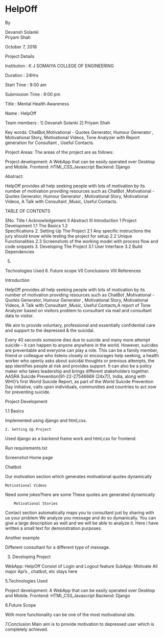 




<h1>HelpOff</h1>

By

Devansh Solanki <br>
Priyam Shah











October 7, 2018













Project Details

Institution : K J SOMAIYA COLLEGE OF ENGINEERING

Duration : 24Hrs

Start Time : 9:00 am

Submission Time : 9:00 pm

Title : Mental Health Awareness

Name : HelpOff

Team members : 1] Devansh Solanki
				2] Priyam Shah




Key words: ChatBot,Motivational - Quotes Generator, Humour Generator , Motivational Story, Motivational Videos, Tone Analyzer with Report generation for Consultant , Useful Contacts.



Project Areas:
The areas of the project are as follows:

Project development: A WebApp that can be easily operated over Desktop and Mobile.
Frontend: HTML,CSS,Javascript
Backend: Django

Abstract:

HelpOff provides all help seeking people with lots of motivation by its number of motivation providing resources such as ChatBot ,Motivational - Quotes Generator, Humour Generator , Motivational Story, Motivational Videos, A Talk with Consultant ,Music, Useful Contacts.



TABLE OF CONTENTS


SNo.
Title
I
Acknowledgement
II
Abstract
III
Introduction
1
Project  Development
1.1
The Basics
1.2            
Specifications
2.
Setting Up The Project
2.1
Any specific instructions the jury should know while testing the project for setup
2.2
Unique Functionalities 
2.3
Screenshots of the working model with process flow and code snippets
3.
Developing The Project
3.1
User Interface
3.2
Build Dependencies




5.
Technologies Used
6.
Future scope
VII
Conclusions
VIII
References




Introduction

HelpOff provides all help seeking people with lots of motivation by its number of motivation providing resources such as ChatBot ,Motivational - Quotes Generator, Humour Generator , Motivational Story, Motivational Videos, A Talk with Consultant ,Music, Useful Contacts,A report of Tone Analyzer based on visitors problem to consultant via mail and consultant data to visitor. 

We aim to provide voluntary, professional and essentially confidential care and support to the depressed & the suicidal.

Every 40 seconds someone dies due to suicide and many more attempt suicide – it can happen to anyone anywhere in the world. However, suicides are preventable and everyone can play a role. This can be a family member, friend or colleague who listens closely or encourages help seeking, a health worker who openly asks about suicidal thoughts or previous attempts, the app identifies people at risk and provides support. It can also be a policy maker who takes leadership and brings different stakeholders together. AASRA Suicide Prevention(91-22-27546669 (24x7)), India, along with WHO’s first World Suicide Report, as part of the World Suicide Prevention Day initiative, calls upon individuals, communities and countries to act now for preventing suicide.


Project Development

1.1 Basics

Implemented using django and html,css.

 	2. Setting Up Project

Used django as a backend frame work and html,css for frontend.

Run requirements.txt

Screenshot
Home page









Chatbot



Our motivation section which generates motivational quotes dynamically






	Motivational Videos

Need some jokes?here are some
These quotes are generated dynamically

 
		Motivational Stories


Contact section automatically maps you to consultant just by sharing with us your problem
We analyze you message and do so dymanically.
You can give a large description as well and we will be able to analyze it. Here i have written a small text for demonstration purposes.

Another example


Different consultant for a different type of message. 
 















3. Developing Project 

WebApp: HelpOff
Consist of Login and Logout feature
SubApp: Motivate
All major Api’s , chatbot, etc stays here

5.Technologies Used

Project development: A WebApp that can be easily operated over Desktop and Mobile.
Frontend: HTML,CSS,Javascript
Backend: Django

6.Future Scope

With more functionality can be one of the most motivational site.

7.Conclusion
Main aim is to provide motivation to depressed user which is completely achieved.
